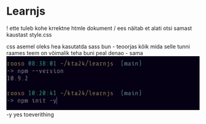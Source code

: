 # Learnjs
! ette tuleb kohe krrektne htmle dokument
/ ees näitab et alati otsi samast kaustast style.css

css asemel oleks hea kasutatda sass
bun - teoorjas kõik mida selle tunni raames teem on võimalik teha buni peal
denao - sama
![alt text](image1.png) -y yes toeverithing 